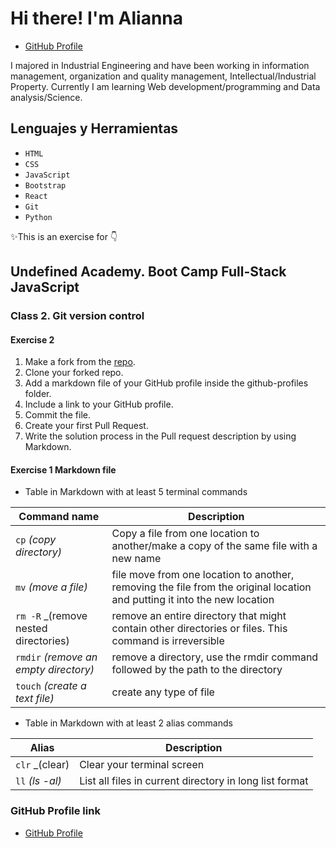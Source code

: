 # Hi there! I'm Alianna

- [GitHub Profile](https://github.com/AliannaFormoso)

I majored in Industrial Engineering and have been working in information management, organization and quality management, Intellectual/Industrial Property.
Currently I am learning Web development/programming and Data analysis/Science.

## Lenguajes y Herramientas

- `HTML`
- `CSS`
- `JavaScript`
- `Bootstrap`
- `React`
- `Git`
- `Python`

✨This is an exercise for 👇

## Undefined Academy. Boot Camp Full-Stack JavaScript

### Class 2. Git version control

#### Exercise 2

1. Make a fork from the [repo](https://github.com/undefined-academy/semana-1).
2. Clone your forked repo.
3. Add a markdown file of your GitHub profile inside the github-profiles folder.
4. Include a link to your GitHub profile.
5. Commit the file.
6. Create your first Pull Request.
7. Write the solution process in the Pull request description by using Markdown.

#### Exercise 1 Markdown file

- Table in Markdown with at least 5 terminal commands

| Command name | Description |
|--------------|-------------|
|`cp` _(copy directory)_ | Copy a file from one location to another/make a copy of the same file with a new name |
|`mv` _(move a file)_ | file move from one location to another, removing the file from the original location and putting it into the new location|
|`rm -R` _(remove nested directories) | remove an entire directory that might contain other directories or files. This command is irreversible |
|`rmdir` _(remove an empty directory)_ | remove a directory, use the rmdir command followed by the path to the directory |
| `touch` _(create a text file)_ | create any type of file |

- Table in Markdown with at least 2 alias commands

| Alias | Description |
|--------------|-------------|
| `clr` _(clear)   | Clear your terminal screen    |
|`ll` _(ls -al)_ |  List all files in current directory in long list format  |

### GitHub Profile link

- [GitHub Profile](https://github.com/AliannaFormoso)
